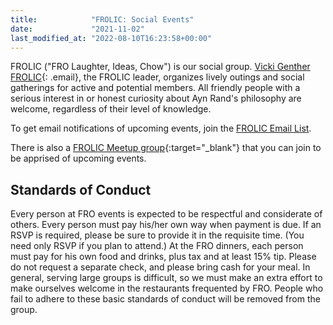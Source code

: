 ```yaml
---
title:            "FROLIC: Social Events"
date:             "2021-11-02"
last_modified_at: "2022-08-10T16:23:58+00:00"
---
```


FROLIC ("FRO Laughter, Ideas, Chow") is our social group. [Vicki Genther FROLIC](){: .email}, the FROLIC leader, organizes lively outings and social gatherings for active and potential members. All friendly people with a serious interest in or honest curiosity about Ayn Rand's philosophy are welcome, regardless of their level of knowledge.

To get email notifications of upcoming events, join the [FROLIC Email List](https://groups.google.com/g/fro-frolic).

There is also a [FROLIC Meetup group](https://www.meetup.com/FROLIC-Denver/){:target="&lowbar;blank"} that you can join to be apprised of upcoming events.

## Standards of Conduct

Every person at FRO events is expected to be respectful and considerate of others. Every person must pay his/her own way when payment is due. If an RSVP is required, please be sure to provide it in the requisite time. (You need only RSVP if you plan to attend.) At the FRO dinners, each person must pay for his own food and drinks, plus tax and at least 15% tip. Please do not request a separate check, and please bring cash for your meal. In general, serving large groups is difficult, so we must make an extra effort to make ourselves welcome in the restaurants frequented by FRO. People who fail to adhere to these basic standards of conduct will be removed from the group.
